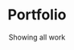 ---
layout: page
title: Portfolio
subtitle: Showing all work
permalink: /portfolio/
type: portfolio
---